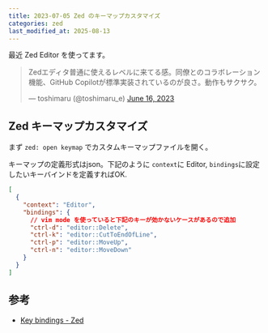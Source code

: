 ```yaml
---
title: 2023-07-05 Zed のキーマップカスタマイズ
categories: zed
last_modified_at: 2025-08-13
---
```


最近 Zed Editor を使ってます。

<blockquote class="twitter-tweet"><p lang="ja" dir="ltr">Zedエディタ普通に使えるレベルに来てる感。同僚とのコラボレーション機能、GitHub Copilotが標準実装されているのが良さ。動作もサクサク。</p>&mdash; toshimaru (@toshimaru_e) <a href="https://twitter.com/toshimaru_e/status/1669635476456869888?ref_src=twsrc%5Etfw">June 16, 2023</a></blockquote> <script async src="https://platform.twitter.com/widgets.js" charset="utf-8"></script>

## Zed キーマップカスタマイズ

まず `zed: open keymap` でカスタムキーマップファイルを開く。

キーマップの定義形式はjson。下記のように `context`に Editor, `bindings`に設定したいキーバインドを定義すればOK.

```json
[
  {
    "context": "Editor",
    "bindings": {
      // vim mode を使っていると下記のキーが効かないケースがあるので追加
      "ctrl-d": "editor::Delete",
      "ctrl-k": "editor::CutToEndOfLine",
      "ctrl-p": "editor::MoveUp",
      "ctrl-n": "editor::MoveDown"
    }
  }
]
```

## 参考

- [Key bindings - Zed](https://docs.zed.dev/configuration/key-bindings)
